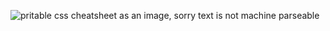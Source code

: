 ![pritable css cheatsheet as an image, sorry text is not machine parseable](https://raw.githubusercontent.com/jenofdoom/css-cheatsheet/master/css-cheatsheet.png)
